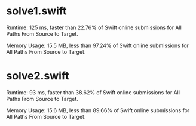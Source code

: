 # solve1.swift

Runtime: 125 ms, faster than 22.76% of Swift online submissions for All Paths From Source to Target.

Memory Usage: 15.5 MB, less than 97.24% of Swift online submissions for All Paths From Source to Target.

# solve2.swift

Runtime: 93 ms, faster than 38.62% of Swift online submissions for All Paths From Source to Target.

Memory Usage: 15.6 MB, less than 89.66% of Swift online submissions for All Paths From Source to Target.

